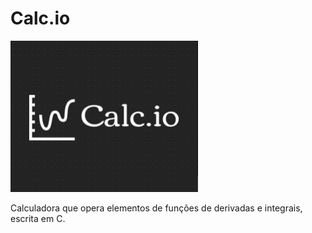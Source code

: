 # Calc.io

<html>
<img src="./.github/logo.jpeg" alt="Calc.io Logo" width="300">
</html>

Calculadora que opera elementos de funções de derivadas e integrais, escrita em C.

